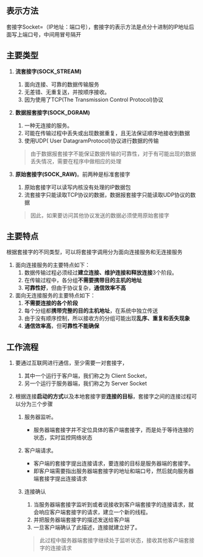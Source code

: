 ## 表示方法

套接字Socket=（IP地址：端口号），套接字的表示方法是点分十进制的lP地址后面写上端口号，中间用冒号隔开

## 主要类型

1. **流套接字(SOCK_STREAM)**

    1. 面向连接、可靠的数据传输服务
    2. 无差错、无重复送，并按顺序接收。
    3. 因为使用了TCP(The Transmission Control Protocol)协议

2. **数据报套接字(SOCK_DGRAM)**

    1. 一种无连接的服务。
    2. 可能在传输过程中丢失或出现数据重复，且无法保证顺序地接收到数据
    3. 使用UDP( User DatagramProtocol)协议进行数据的传输

    > 由于数据报套接字不能保证数据传输的可靠性，对于有可能出现的数据丢失情况，需要在程序中做相应的处理

3. **原始套接字(SOCK_RAW)**。前两种是标准套接字

    1. 原始套接字可以读写内核没有处理的IP数据包
    2. 流套接字只能读取TCP协议的数据，数据报套接字只能读取UDP协议的数据

    > 因此，如果要访问其他协议发送的数据必须使用原始套接字



## 主要特点

根据套接字的不同类型，可以将套接字调用分为面向连接服务和无连接服务

1. 面向连接服务的主要特点如下：
    1. 数据传输过程必须经过**建立连接、维护连接和释放连接**3个阶段。
    2. 在传输过程中，各分组**不需要携带目的主机的地址** 
    3. **可靠性好**，但由于协议复杂，**通信效率不高** 
2. 面向无连接服务的主要特点如下：
    1. **不需要连接的各个阶段**
    2. 每个分组都**携带完整的目的主机地址**，在系统中独立传送 
    3. 由于没有顺序控制，所以接收方的分组可能出现**乱序、重复和丢失现象** 
    4. **通信效率高**，但**可靠性不能确保** 



## 工作流程

1. 要通过互联网进行通信，至少需要一对套接字，

    1. 其中一个运行于客户端，我们称之为 Client Socket，
    2. 另一个运行于服务器端，我们称之为 Server Socket

2. 根据连接**启动的方式**以及本地套接字要**连接的目标**，套接字之间的连接过程可以分为三个步骤

    1. 服务器监听。

        - 服务器端套接字并不定位具体的客户端套接字，而是处于等待连接的状态，实时监控网络状态

    2. 客户端请求。

        - 客户端的套接字提出连接请求，要连接的目标是服务器端的套接字。
        - 即客户端需要指出服务器端套接字的地址和端口号，然后就向服务器端套接字提出连接请求

    3. 连接确认

        1. 当服务器端套接字监听到或者说接收到客户端套接字的连接请求，就会响应客户端套接字的请求，建立一个新的线程。
        2. 并把服务器端套接字的描述发送给客户端
        3. 一旦客户端确认了此描述，连接就建立好了。

        > 此过程中服务器端套接字继续处于监听状态，接收其他客户端套接字的连接请求